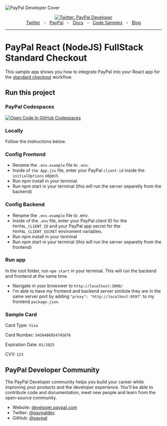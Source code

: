 ![PayPal Developer Cover](https://github.com/paypaldev/.github/blob/main/pp-cover.png)

<div align="center">
  <a href="https://twitter.com/paypaldev" target="_blank">
    <img alt="Twitter: PayPal Developer" src="https://img.shields.io/twitter/follow/paypaldev?style=social" />
  </a>
  <br />
  <a href="https://twitter.com/paypaldev" target="_blank">Twitter</a>
    <span>&nbsp;&nbsp;-&nbsp;&nbsp;</span>
  <a href="https://www.paypal.com/us/home" target="_blank">PayPal</a>
    <span>&nbsp;&nbsp;-&nbsp;&nbsp;</span>
  <a href="https://developer.paypal.com/home" target="_blank">Docs</a>
    <span>&nbsp;&nbsp;-&nbsp;&nbsp;</span>
  <a href="https://github.com/paypaldev" target="_blank">Code Samples</a>
    <span>&nbsp;&nbsp;-&nbsp;&nbsp;</span>
  <a href="https://dev.to/paypaldeveloper" target="_blank">Blog</a>
  <br />
  <hr />
</div>

# PayPal React (NodeJS) FullStack Standard Checkout

This sample app shows you how to integrate PayPal into your React app for the [standard checkout](https://developer.paypal.com/docs/checkout/standard/integrate/) workflow.

## Run this project

### PayPal Codespaces

[![Open Code In GitHub Codespaces](https://github.com/codespaces/badge.svg)](https://codespaces.new/paypaldev/PayPal-React-FullStack-Standard-Checkout-Sample?devcontainer_path=.devcontainer%2Fdevcontainer.json)

### Locally

Follow the instructions below.

### Config Frontend

- Rename the `.env.example` file to `.env`.
- Inside of `the App.jsx` file, enter your PayPal `client-id` inside the `initialOptions` object.
- Run npm install in your terminal
- Run npm start in your terminal (this will run the server separetly from the backend)

### Config Backend

- Rename the `.env.example` file to .env.
- Inside of the `.env` file, enter your PayPal client ID for the `PAYPAL_CLIENT_ID` and your PayPal app secret for the `PAYPAL_CLIENT_SECRET` enviroment variables.
- Run npm install in your terminal
- Run npm start in your terminal (this will run the server separetly from the frontend)

### Run app

In the root folder, run `npm start` in your terminal. This will run the backend and frontend at the same time.

- Navigate in your browswer to `http://localhost:3000/`
- I'm able to have my frontend and backend server similute they are in the same server port by adding `"proxy": "http://localhost:9597"` to my frontend `package.json`.

### Sample Card

Card Type: `Visa`

Card Number: `5458406954745076`

Expiration Date: `01/2025`

CVV: `123`

## PayPal Developer Community

The PayPal Developer community helps you build your career while improving your products and the developer experience. You’ll be able to contribute code and documentation, meet new people and learn from the open-source community.

- Website: [developer.paypal.com](https://developer.paypal.com)
- Twitter: [@paypaldev](https://twitter.com/paypaldev)
- GitHub: [@paypal](https://github.com/paypal)
